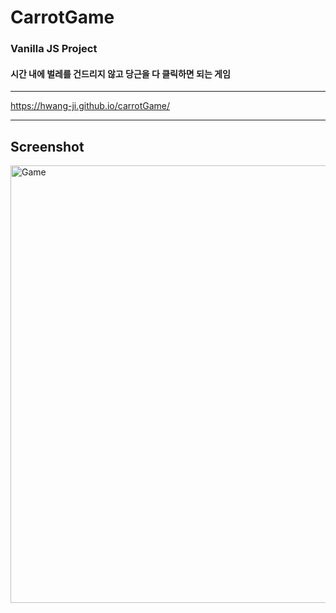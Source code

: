 # CarrotGame
### Vanilla JS Project
#### 시간 내에 벌레를 건드리지 않고 당근을 다 클릭하면 되는 게임 
------------------------------------------------

https://hwang-ji.github.io/carrotGame/

------------------------------------------------
## Screenshot
<img width="700" alt="Game" src="https://user-images.githubusercontent.com/79661326/109455340-bdeddf00-7a99-11eb-9a07-d59a361d7258.png">

